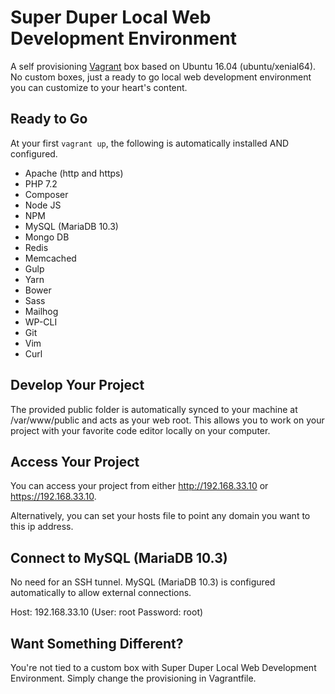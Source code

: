 # Super Duper Local Web Development Environment

A self provisioning [Vagrant](https://www.vagrantup.com/ "Learn More About Vagrant") box based on Ubuntu 16.04 (ubuntu/xenial64).  No custom boxes, just a ready to go local web development environment you can customize to your heart's content.

## Ready to Go

At your first ```vagrant up```, the following is automatically installed AND configured.

* Apache (http and https)
* PHP 7.2
* Composer
* Node JS
* NPM
* MySQL (MariaDB 10.3)
* Mongo DB
* Redis
* Memcached
* Gulp
* Yarn
* Bower
* Sass
* Mailhog
* WP-CLI
* Git
* Vim
* Curl

## Develop Your Project

The provided public folder is automatically synced to your machine at /var/www/public and acts as your web root.  This allows you to work on your project with your favorite code editor locally on your computer.

## Access Your Project

You can access your project from either http://192.168.33.10 or https://192.168.33.10.  

Alternatively, you can set your hosts file to point any domain you want to this ip address. 

## Connect to MySQL (MariaDB 10.3)

No need for an SSH tunnel.  MySQL (MariaDB 10.3) is configured automatically to allow external connections.

Host: 192.168.33.10 (User: root  Password: root)

## Want Something Different?

You're not tied to a custom box with Super Duper Local Web Development Environment.  Simply change the provisioning in Vagrantfile.




